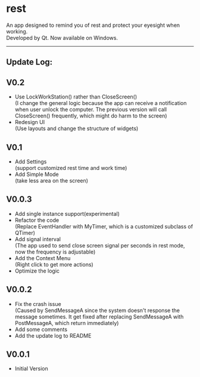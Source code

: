 # rest
An app designed to remind you of rest and protect your eyesight when working.  
Developed by Qt. Now available on Windows.  

***

## Update Log:

## V0.2
+ Use LockWorkStation() rather than CloseScreen()  
(I change the general logic because the app can receive a notification when user unlock the computer. The previous version will call CloseScreen() frequently, which might do harm to the screen)  
+ Redesign UI  
(Use layouts and change the structure of widgets)  

## V0.1
+ Add Settings  
(support customized rest time and work time)  
+ Add Simple Mode  
(take less area on the screen)  

## V0.0.3
+ Add single instance support(experimental)  
+ Refactor the code  
(Replace EventHandler with MyTimer, which is a customized subclass of QTimer)  
+ Add signal interval  
(The app used to send close screen signal per seconds in rest mode, now the frequency is adjustable)  
+ Add the Context Menu  
(Right click to get more actions)  
+ Optimize the logic  

## V0.0.2
+ Fix the crash issue  
(Caused by SendMessageA since the system doesn't response the message sometimes. It get fixed after replacing SendMessageA with PostMessageA, which return immediately)  
+ Add some comments  
+ Add the update log to README  

## V0.0.1
+ Initial Version  